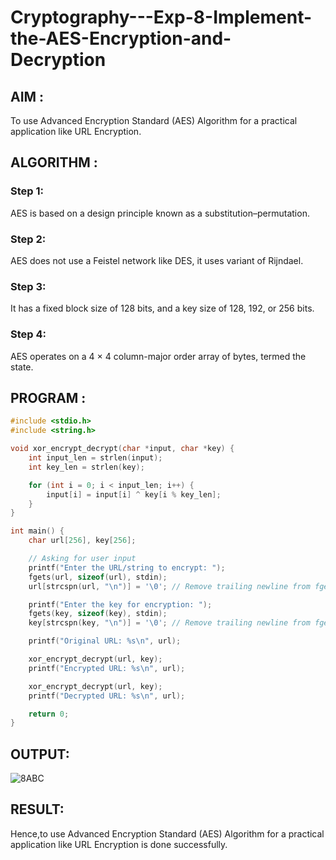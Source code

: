 # Cryptography---Exp-8-Implement-the-AES-Encryption-and-Decryption

## AIM :

To use Advanced Encryption Standard (AES) Algorithm for a practical application like URL Encryption.

## ALGORITHM :

### Step 1:

AES is based on a design principle known as a substitution–permutation.

### Step 2:

AES does not use a Feistel network like DES, it uses variant of Rijndael.

### Step 3:

It has a fixed block size of 128 bits, and a key size of 128, 192, or 256 bits.

### Step 4:

AES operates on a 4 × 4 column-major order array of bytes, termed the state.

## PROGRAM :

```c
#include <stdio.h>
#include <string.h>

void xor_encrypt_decrypt(char *input, char *key) {
    int input_len = strlen(input);
    int key_len = strlen(key);

    for (int i = 0; i < input_len; i++) {
        input[i] = input[i] ^ key[i % key_len]; 
    }
}

int main() {
    char url[256], key[256];

    // Asking for user input
    printf("Enter the URL/string to encrypt: ");
    fgets(url, sizeof(url), stdin);
    url[strcspn(url, "\n")] = '\0'; // Remove trailing newline from fgets

    printf("Enter the key for encryption: ");
    fgets(key, sizeof(key), stdin);
    key[strcspn(key, "\n")] = '\0'; // Remove trailing newline from fgets

    printf("Original URL: %s\n", url);

    xor_encrypt_decrypt(url, key);
    printf("Encrypted URL: %s\n", url);

    xor_encrypt_decrypt(url, key);
    printf("Decrypted URL: %s\n", url);

    return 0;
}
```

## OUTPUT:

![8ABC](https://github.com/user-attachments/assets/dedf7cd7-f8f8-49e9-b792-f931eafa5dd7)

## RESULT:

Hence,to use Advanced Encryption Standard (AES) Algorithm for a practical application like URL Encryption is done successfully.
